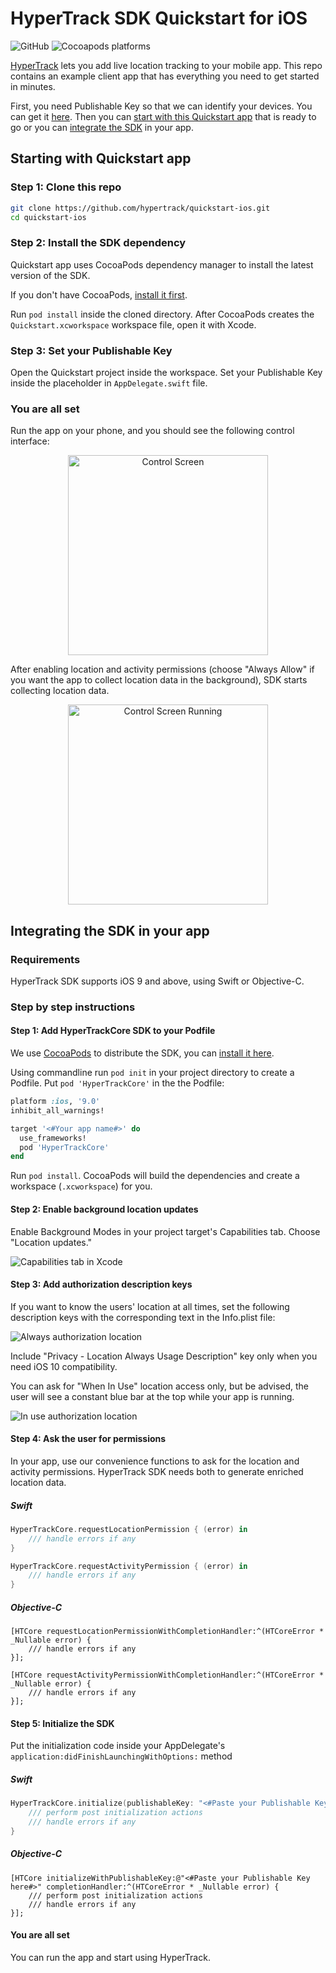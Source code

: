 # HyperTrack SDK Quickstart for iOS

![GitHub](https://img.shields.io/github/license/hypertrack/quickstart-ios.svg)
![Cocoapods platforms](https://img.shields.io/cocoapods/p/HyperTrackCore.svg)

[HyperTrack](https://www.hypertrack.com) lets you add live location tracking to your mobile app. This repo contains an example client app that has everything you need to get started in minutes.

First, you need Publishable Key so that we can identify your devices. You can get it [here]().
Then you can [start with this Quickstart app](#starting-with-quickstart-app) that is ready to go or you can [integrate the SDK](#integrating-the-SDK-in-your-app) in your app.

## Starting with Quickstart app

### Step 1: Clone this repo
```bash
git clone https://github.com/hypertrack/quickstart-ios.git
cd quickstart-ios
```
### Step 2: Install the SDK dependency

Quickstart app uses CocoaPods dependency manager to install the latest version of the SDK.

If you don't have CocoaPods, [install it first](https://guides.cocoapods.org/using/getting-started.html#installation).

Run `pod install` inside the cloned directory. After CocoaPods creates the `Quickstart.xcworkspace` workspace file, open it with Xcode.

### Step 3: Set your Publishable Key

Open the Quickstart project inside the workspace. Set your Publishable Key inside the placeholder in `AppDelegate.swift` file.

### You are all set

Run the app on your phone, and you should see the following control interface:

<p align="center">
  <img src="Images/Control_Screen.png" alt="Control Screen" width="320"/>
</p>

After enabling location and activity permissions (choose "Always Allow" if you want the app to collect location data in the background), SDK starts collecting location data.

<p align="center">
  <img src="Images/Control_Screen_Running.png" alt="Control Screen Running" width="320"/>
</p>

## Integrating the SDK in your app

### Requirements

HyperTrack SDK supports iOS 9 and above, using Swift or Objective-C. 

### Step by step instructions

#### Step 1: Add HyperTrackCore SDK to your Podfile

We use [CocoaPods](https://cocoapods.org) to distribute the SDK, you can [install it here](https://guides.cocoapods.org/using/getting-started.html#installation).

Using commandline run `pod init` in your project directory to create a Podfile. Put `pod 'HyperTrackCore'` in the the Podfile:

```ruby
platform :ios, '9.0'
inhibit_all_warnings!

target '<#Your app name#>' do
  use_frameworks!
  pod 'HyperTrackCore'
end
```

Run `pod install`. CocoaPods will build the dependencies and create a workspace (`.xcworkspace`) for you.

#### Step 2: Enable background location updates

Enable Background Modes in your project target's Capabilities tab. Choose "Location updates."

![Capabilities tab in Xcode](Images/Background_Modes.png)

#### Step 3: Add authorization description keys

If you want to know the users' location at all times, set the following description keys with the corresponding text in the Info.plist file:

![Always authorization location](Images/Always_Authorization.png)

Include "Privacy - Location Always Usage Description" key only when you need iOS 10 compatibility.

You can ask for "When In Use" location access only, but be advised, the user will see a constant blue bar at the top while your app is running.

![In use authorization location](Images/In_Use_Authorization.png)

#### Step 4: Ask the user for permissions

In your app, use our convenience functions to ask for the location and activity permissions. HyperTrack SDK needs both to generate enriched location data.

##### Swift

```swift
HyperTrackCore.requestLocationPermission { (error) in
    /// handle errors if any
}

HyperTrackCore.requestActivityPermission { (error) in
    /// handle errors if any
}
```

##### Objective-C

```objc
[HTCore requestLocationPermissionWithCompletionHandler:^(HTCoreError * _Nullable error) {
    /// handle errors if any
}];

[HTCore requestActivityPermissionWithCompletionHandler:^(HTCoreError * _Nullable error) {
    /// handle errors if any
}];
```

#### Step 5: Initialize the SDK

Put the initialization code inside your AppDelegate's `application:didFinishLaunchingWithOptions:` method 

##### Swift

```swift
HyperTrackCore.initialize(publishableKey: "<#Paste your Publishable Key here#>") { (error) in
    /// perform post initialization actions
    /// handle errors if any
}
```

##### Objective-C

```objc
[HTCore initializeWithPublishableKey:@"<#Paste your Publishable Key here#>" completionHandler:^(HTCoreError * _Nullable error) {
    /// perform post initialization actions
    /// handle errors if any
}];
```

#### You are all set

You can run the app and start using HyperTrack.
